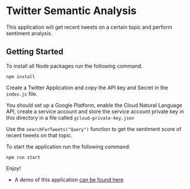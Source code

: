 
# Twitter Semantic Analysis

This application will get recent tweets on a certain topic and perform sentiment analysis.

## Getting Started

To install all Node packages run the following command. 
```
npm install
```

Create a Twitter Application and copy the API key and Secret in the `index.js` file.

You should set up a Google Platform, enable the Cloud Natural Language API, create a service account and store the service account private key in this directory in a file called `gcloud-private-key.json`

Use the `searchForTweets("Query")` function to get the sentiment score of recent tweets on that topic.

To start the application run the following command:
```
npm run start
```

Enjoy!

- A demo of this application [can be found here](https://coffeecoding.dev/twitter-semantic-analysis)